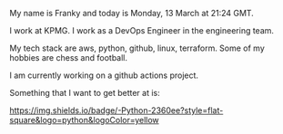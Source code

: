 My name is Franky and today is Monday, 13 March at 21:24 GMT. 

I work at KPMG. I work as a DevOps Engineer in the engineering team.

My tech stack are aws, python, github, linux, terraform. Some of my hobbies are chess and football.

I am currently working on a github actions project.

Something that I want to get better at is: 

https://img.shields.io/badge/-Python-2360ee?style=flat-square&logo=python&logoColor=yellow